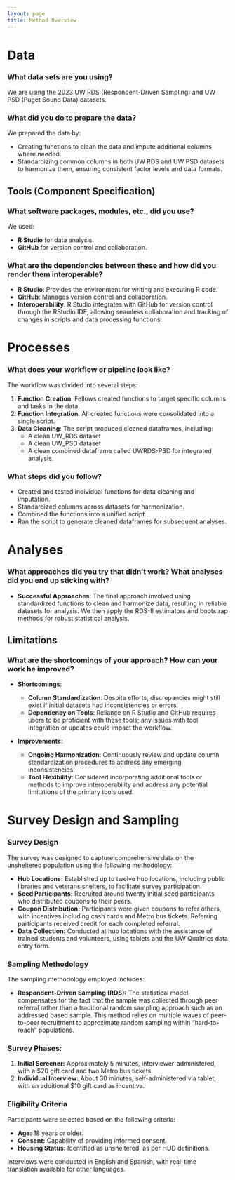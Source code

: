 ```yaml
---
layout: page
title: Method Overview
---
```


# Data

### What data sets are you using?

We are using the 2023 UW RDS (Respondent-Driven Sampling) and UW PSD (Puget Sound Data) datasets.

### What did you do to prepare the data?

We prepared the data by:
- Creating functions to clean the data and impute additional columns where needed.
- Standardizing common columns in both UW RDS and UW PSD datasets to harmonize them, ensuring consistent factor levels and data formats.

## Tools (Component Specification)

### What software packages, modules, etc., did you use?

We used:
- **R Studio** for data analysis.
- **GitHub** for version control and collaboration.

### What are the dependencies between these and how did you render them interoperable?

- **R Studio**: Provides the environment for writing and executing R code.
- **GitHub**: Manages version control and collaboration.
- **Interoperability**: R Studio integrates with GitHub for version control through the RStudio IDE, allowing seamless collaboration and tracking of changes in scripts and data processing functions.

# Processes

### What does your workflow or pipeline look like?

The workflow was divided into several steps:
1. **Function Creation**: Fellows created functions to target specific columns and tasks in the data.
2. **Function Integration**: All created functions were consolidated into a single script.
3. **Data Cleaning**: The script produced cleaned dataframes, including:
   - A clean UW_RDS dataset
   - A clean UW_PSD dataset
   - A clean combined dataframe called UWRDS-PSD for integrated analysis.

### What steps did you follow?
- Created and tested individual functions for data cleaning and imputation.
- Standardized columns across datasets for harmonization.
- Combined the functions into a unified script.
- Ran the script to generate cleaned dataframes for subsequent analyses.

# Analyses

### What approaches did you try that didn’t work? What analyses did you end up sticking with?

- **Successful Approaches**: The final approach involved using standardized functions to clean and harmonize data, resulting in reliable datasets for analysis. We then apply the RDS-II estimators and bootstrap methods for robust statistical analysis.

## Limitations

### What are the shortcomings of your approach? How can your work be improved?

- **Shortcomings**:
  - **Column Standardization**: Despite efforts, discrepancies might still exist if initial datasets had inconsistencies or errors.
  - **Dependency on Tools**: Reliance on R Studio and GitHub requires users to be proficient with these tools; any issues with tool integration or updates could impact the workflow.

- **Improvements**:
  - **Ongoing Harmonization**: Continuously review and update column standardization procedures to address any emerging inconsistencies.
  - **Tool Flexibility**: Considered incorporating additional tools or methods to improve interoperability and address any potential limitations of the primary tools used.
 
# Survey Design and Sampling

### Survey Design

The survey was designed to capture comprehensive data on the unsheltered population using the following methodology:

- **Hub Locations:** Established up to twelve hub locations, including public libraries and veterans shelters, to facilitate survey participation.
- **Seed Participants:** Recruited around twenty initial seed participants who distributed coupons to their peers.
- **Coupon Distribution:** Participants were given coupons to refer others, with incentives including cash cards and Metro bus tickets. Referring participants received credit for each completed referral.
- **Data Collection:** Conducted at hub locations with the assistance of trained students and volunteers, using tablets and the UW Qualtrics data entry form.

### Sampling Methodology

The sampling methodology employed includes:

- **Respondent-Driven Sampling (RDS):** The statistical model compensates for the fact that the sample was collected through peer referral rather than a traditional random sampling approach such as an addressed based sample. This method relies on multiple waves of peer-to-peer recruitment to approximate random sampling within “hard-to-reach” populations.

### **Survey Phases:**

1. **Initial Screener:** Approximately 5 minutes, interviewer-administered, with a $20 gift card and two Metro bus tickets.
2. **Individual Interview:** About 30 minutes, self-administered via tablet, with an additional $10 gift card as incentive.

### Eligibility Criteria

Participants were selected based on the following criteria:

- **Age:** 18 years or older.
- **Consent:** Capability of providing informed consent.
- **Housing Status:** Identified as unsheltered, as per HUD definitions.

Interviews were conducted in English and Spanish, with real-time translation available for other languages.
